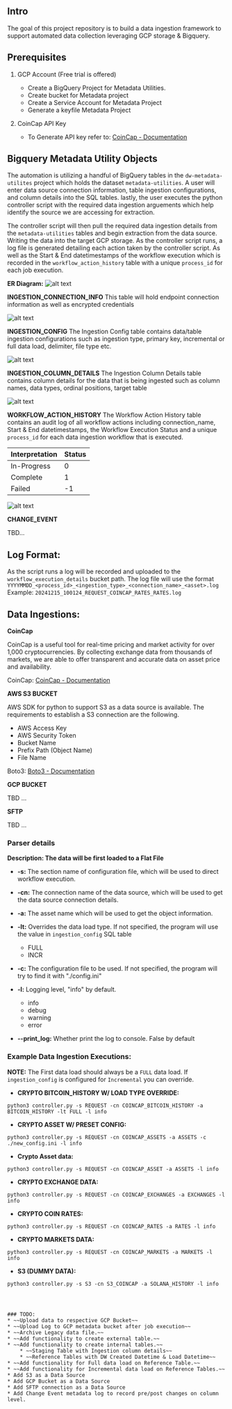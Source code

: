 ## Intro
The goal of this project repository is to build a data ingestion framework to support automated data collection leveraging GCP storage & Bigquery.

## Prerequisites

1. GCP Account (Free trial is offered)
    * Create a BigQuery Project for Metadata Utilities.
    * Create bucket for Metadata project
    * Create a Service Account for Metadata Project
    * Generate a keyfile Metadata Project

2. CoinCap API Key
    * To Generate API key refer to: <a href="https://docs.coincap.io/#intro" target="_blank">CoinCap - Documentation</a> 



## Bigquery Metadata Utility Objects

The automation is utilizing a handful of BigQuery tables in the `dw-metadata-utilites` project which holds the dataset `metadata-utilities`.
A user will enter data source connection information, table ingestion configurations, and column details into the SQL tables. lastly, the user executes the 
python controller script with the required data ingestion arguements which help identify the source we are accessing for extraction. 

The controller script will then pull the required data ingestion details from the `metadata-utilities` tables and begin extraction from the data source. Writing 
the data into the target GCP storage. As the controller script runs, a log file is generated detailing each action taken by the controller script. As well as the 
Start & End datetimestamps of the workflow execution which is recorded in the `workflow_action_history` table with a unique `process_id` for each job execution.



**ER Diagram:**
![alt text](metadata_utilities.png)



**INGESTION_CONNECTION_INFO**
This table will hold endpoint connection information as well as encrypted credentials


![alt text](connection_info.png)




**INGESTION_CONFIG** 
The Ingestion Config table contains data/table ingestion configurations such as ingestion type, primary key, incremental or full data load, delimiter, file type etc.


![alt text](ingestion_config.png)



**INGESTION_COLUMN_DETAILS**
The Ingestion Column Details table contains column details for the data that is being ingested such as column names, data types, ordinal positions, target table


![alt text](ingestion_column_details.png)



**WORKFLOW_ACTION_HISTORY**
The Workflow Action History table contains an audit log of all workflow actions including connection_name, Start & End datetimestamps, the Workflow Execution Status and a 
unique `process_id` for each data ingestion workflow that is executed.


| Interpretation | Status |
|----------------|--------|
| In-Progress    | 0      |
| Complete       | 1      |
| Failed         | -1     |



![alt text](workflow_action_history.png)




**CHANGE_EVENT**

TBD...


## Log Format:

As the script runs a log will be recorded and uploaded to the `workflow_execution_details` bucket path. 
The log file will use the format `YYYYMMDD_<process_id>_<ingestion_type>_<connection_name>_<asset>.log`
Example: `20241215_100124_REQUEST_COINCAP_RATES_RATES.log`



## Data Ingestions: 

**CoinCap**

CoinCap is a useful tool for real-time pricing and market activity for over 1,000 cryptocurrencies. By collecting exchange data from thousands of markets, we are able to offer
transparent and accurate data on asset price and availability. 


CoinCap: <a href="https://docs.coincap.io/#intro" target="_blank">CoinCap - Documentation</a>



**AWS S3 BUCKET**

AWS SDK for python to support S3 as a data source is available. The requirements to establish a S3 connection are the following.
* AWS Access Key
* AWS Security Token
* Bucket Name
* Prefix Path (Object Name)
* File Name

Boto3: <a href="https://boto3.amazonaws.com/v1/documentation/api/latest/index.html" target="_black">Boto3 - Documentation</a>


**GCP BUCKET**

TBD ...



**SFTP**

TBD ...



### Parser details

**Description: The data will be first loaded to a Flat File**

* **-s:** The section name of configuration file, which will be used to direct workflow execution.

* **-cn:** The connection name of the data source, which will be used to get the data source connection details.

* **-a:** The asset name which will be used to get the object information.

* **-lt:** Overrides the data load type. If not specified, the program will use the value in `ingestion_config` SQL table
    * FULL
    * INCR

* **-c:** The configuration file to be used. If not specified, the program will try to find it with "./config.ini"

* **-l:** Logging level, "info" by default.
    * info
    * debug
    * warning
    * error

* **--print_log:** Whether print the log to console. False by default


### Example Data Ingestion Executions:
**NOTE:** The First data load should always be a `FULL` data load. If `ingestion_config` is configured for `Incremental` you can override.

* **CRYPTO BITCOIN_HISTORY W/ LOAD TYPE OVERRIDE:** 
```
python3 controller.py -s REQUEST -cn COINCAP_BITCOIN_HISTORY -a BITCOIN_HISTORY -lt FULL -l info
```


* **CRYPTO ASSET W/ PRESET CONFIG:** 
```
python3 controller.py -s REQUEST -cn COINCAP_ASSETS -a ASSETS -c ./new_config.ini -l info
```


* **Crypto Asset data:** 
``` 
python3 controller.py -s REQUEST -cn COINCAP_ASSET -a ASSETS -l info 
```


* **CRYPTO EXCHANGE DATA:** 
```
python3 controller.py -s REQUEST -cn COINCAP_EXCHANGES -a EXCHANGES -l info
```


* **CRYPTO COIN RATES:** 
```
python3 controller.py -s REQUEST -cn COINCAP_RATES -a RATES -l info
```


* **CRYPTO MARKETS DATA:** 
```
python3 controller.py -s REQUEST -cn COINCAP_MARKETS -a MARKETS -l info
```


* **S3 (DUMMY DATA):** 
```
python3 controller.py -s S3 -cn S3_COINCAP -a SOLANA_HISTORY -l info




### TODO: 
* ~~Upload data to respective GCP Bucket~~ 
* ~~Upload Log to GCP metadata bucket after job execution~~
* ~~Archive Legacy data file.~~
* ~~Add functionality to create external table.~~
* ~~Add functionality to create internal tables.~~
    * ~~Staging Table with Ingestion column details~~ 
    * ~~Reference Tables with DW Created Datetime & Load Datetime~~
* ~~Add functionality for Full data load on Reference Table.~~
* ~~Add functionality for Incremental data load on Reference Tables.~~
* Add S3 as a Data Source
* Add GCP Bucket as a Data Source
* Add SFTP connection as a Data Source
* Add Change Event metadata log to record pre/post changes on column level.